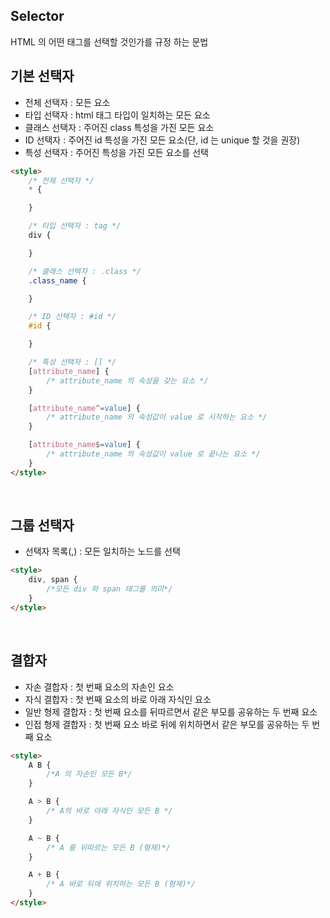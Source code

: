 ## Selector
HTML 의 어떤 태그를 선택할 것인가를 규정 하는 문법

## 기본 선택자
- 전체 선택자 : 모든 요소
- 타입 선택자 : html 태그 타입이 일치하는 모든 요소
- 클래스 선택자 : 주어진 class 특성을 가진 모든 요소
- ID 선택자 : 주어진 id 특성을 가진 모든 요소(단, id 는 unique 할 것을 권장)
- 특성 선택자 : 주어진 특성을 가진 모든 요소를 선택

```html
<style>
    /* 전체 선택자 */
    * {

    }

    /* 타입 선택자 : tag */
    div {

    }

    /* 클래스 선택자 : .class */
    .class_name {

    }

    /* ID 선택자 : #id */
    #id {

    }

    /* 특성 선택자 : [] */
    [attribute_name] {
        /* attribute_name 의 속성을 갖는 요소 */
    }

    [attribute_name^=value] {
        /* attribute_name 의 속성값이 value 로 시작하는 요소 */
    }

    [attribute_name$=value] {
        /* attribute_name 의 속성값이 value 로 끝나는 요소 */
    }
</style>
```
<br>

## 그룹 선택자
- 선택자 목록(,) : 모든 일치하는 노드를 선택
```html
<style>
    div, span {
        /*모든 div 와 span 태그를 의미*/
    }
</style>
```
<br>

## 결합자
- 자손 결합자 : 첫 번째 요소의 자손인 요소
- 자식 결합자 : 첫 번째 요소의 바로 아래 자식인 요소
- 일반 형제 결합자 : 첫 번째 요소를 뒤따르면서 같은 부모를 공유하는 두 번째 요소
- 인접 형제 결합자 : 첫 번째 요소 바로 뒤에 위치하면서 같은 부모를 공유하는 두 번째 요소

```html
<style>
    A B {
        /*A 의 자손인 모든 B*/
    }

    A > B {
        /* A의 바로 아래 자식인 모든 B */
    }

    A ~ B {
        /* A 를 뒤따르는 모든 B (형제)*/
    }

    A + B {
        /* A 바로 뒤에 위치하는 모든 B (형제)*/
    }
</style>
```